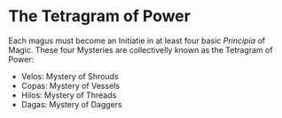# The Tetragram of Power

Each magus must become an Initiatie in at least four basic _Principia_ of Magic. 
These four Mysteries are collectivelly known as the Tetragram of Power:

- Velos: Mystery of Shrouds
- Copas: Mystery of Vessels
- Hilos: Mystery of Threads 
- Dagas: Mystery of Daggers

